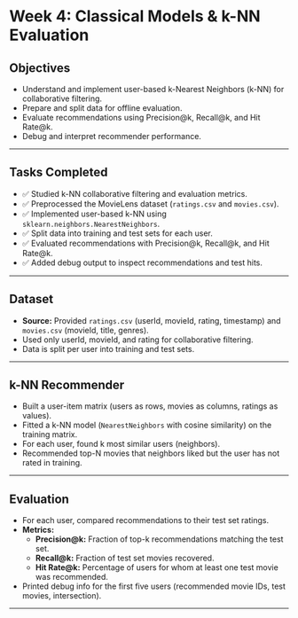 # Week 4: Classical Models & k-NN Evaluation

## Objectives
- Understand and implement user-based k-Nearest Neighbors (k-NN) for collaborative filtering.
- Prepare and split data for offline evaluation.
- Evaluate recommendations using Precision@k, Recall@k, and Hit Rate@k.
- Debug and interpret recommender performance.

---

## Tasks Completed
- ✅ Studied k-NN collaborative filtering and evaluation metrics.
- ✅ Preprocessed the MovieLens dataset (`ratings.csv` and `movies.csv`).
- ✅ Implemented user-based k-NN using `sklearn.neighbors.NearestNeighbors`.
- ✅ Split data into training and test sets for each user.
- ✅ Evaluated recommendations with Precision@k, Recall@k, and Hit Rate@k.
- ✅ Added debug output to inspect recommendations and test hits.

---

## Dataset
- **Source:** Provided `ratings.csv` (userId, movieId, rating, timestamp) and `movies.csv` (movieId, title, genres).
- Used only userId, movieId, and rating for collaborative filtering.
- Data is split per user into training and test sets.

---

## k-NN Recommender

- Built a user-item matrix (users as rows, movies as columns, ratings as values).
- Fitted a k-NN model (`NearestNeighbors` with cosine similarity) on the training matrix.
- For each user, found k most similar users (neighbors).
- Recommended top-N movies that neighbors liked but the user has not rated in training.

---

## Evaluation

- For each user, compared recommendations to their test set ratings.
- **Metrics:**
  - **Precision@k:** Fraction of top-k recommendations matching the test set.
  - **Recall@k:** Fraction of test set movies recovered.
  - **Hit Rate@k:** Percentage of users for whom at least one test movie was recommended.
- Printed debug info for the first five users (recommended movie IDs, test movies, intersection).

---